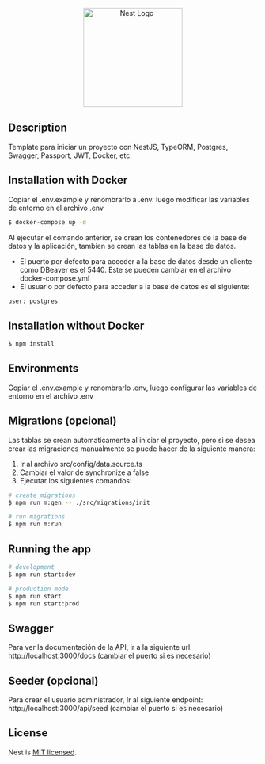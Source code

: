 <p align="center">
  <a href="http://nestjs.com/" target="blank"><img src="https://nestjs.com/img/logo-small.svg" width="200" alt="Nest Logo" /></a>
</p>

[circleci-image]: https://img.shields.io/circleci/build/github/nestjs/nest/master?token=abc123def456
[circleci-url]: https://circleci.com/gh/nestjs/nest

## Description

Template para iniciar un proyecto con NestJS, TypeORM, Postgres, Swagger, Passport, JWT, Docker, etc.

## Installation with Docker

Copiar el .env.example y renombrarlo a .env. luego modificar las variables de entorno en el archivo .env

```bash
$ docker-compose up -d
```

Al ejecutar el comando anterior, se crean los contenedores de la base de datos y la aplicación, tambien se crean las tablas en la base de datos.

- El puerto por defecto para acceder a la base de datos desde un cliente como DBeaver es el 5440. Este se pueden cambiar en el archivo docker-compose.yml
- El usuario por defecto para acceder a la base de datos es el siguiente:

```bash
user: postgres
```

## Installation without Docker

```bash
$ npm install
```

## Environments

Copiar el .env.example y renombrarlo .env, luego configurar las variables de entorno en el archivo .env

## Migrations (opcional)

Las tablas se crean automaticamente al iniciar el proyecto, pero si se desea crear las migraciones manualmente se puede hacer de la siguiente manera:

1. Ir al archivo src/config/data.source.ts
2. Cambiar el valor de synchronize a false
3. Ejecutar los siguientes comandos:

```bash
# create migrations
$ npm run m:gen -- ./src/migrations/init

# run migrations
$ npm run m:run
```

## Running the app

```bash
# development
$ npm run start:dev

# production mode
$ npm run start
$ npm run start:prod
```

## Swagger

Para ver la documentación de la API, ir a la siguiente url: http://localhost:3000/docs (cambiar el puerto si es necesario)

## Seeder (opcional)

Para crear el usuario administrador, Ir al siguiente endpoint: http://localhost:3000/api/seed (cambiar el puerto si es necesario)

## License

Nest is [MIT licensed](LICENSE).
